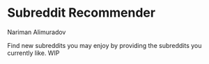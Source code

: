 # Subreddit Recommender

Nariman Alimuradov

Find new subreddits you may enjoy by providing the subreddits you currently like. WIP
